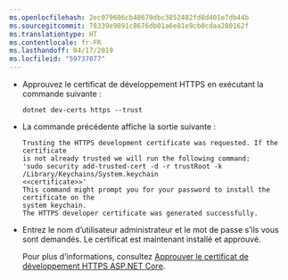 ```yaml
---
ms.openlocfilehash: 2ec079606cb48670dbc3852482fd8d401e7db44b
ms.sourcegitcommit: 78339e9891c8676db01a6e81e9cb0cdaa280162f
ms.translationtype: HT
ms.contentlocale: fr-FR
ms.lasthandoff: 04/17/2019
ms.locfileid: "59737077"
---
```

* Approuvez le certificat de développement HTTPS en exécutant la commande suivante :

    ```console
    dotnet dev-certs https --trust
    ```

* La commande précédente affiche la sortie suivante :

    ```console
    Trusting the HTTPS development certificate was requested. If the certificate 
    is not already trusted we will run the following command:
    'sudo security add-trusted-cert -d -r trustRoot -k /Library/Keychains/System.keychain 
    <<certificate>>'
    This command might prompt you for your password to install the certificate on the 
    system keychain.
    The HTTPS developer certificate was generated successfully.
    ```

* Entrez le nom d’utilisateur administrateur et le mot de passe s’ils vous sont demandés.  Le certificat est maintenant installé et approuvé.

    Pour plus d’informations, consultez [Approuver le certificat de développement HTTPS ASP.NET Core](xref:security/enforcing-ssl#trust-the-aspnet-core-https-development-certificate-on-windows-and-macos).